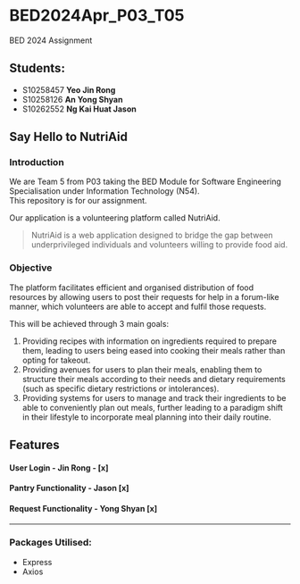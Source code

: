 # BED2024Apr_P03_T05
BED 2024 Assignment
## Students:
- S10258457 **Yeo Jin Rong**
- S10258126 **An Yong Shyan**  
- S10262552 **Ng Kai Huat Jason** 
  

## Say Hello to NutriAid
### Introduction
We are Team 5 from P03 taking the BED Module for Software Engineering Specialisation under Information Technology (N54).   
This repository is for our assignment.  
  
Our application is a volunteering platform called NutriAid.    
> NutriAid is a web application designed to bridge the gap between underprivileged individuals and volunteers willing to provide food aid. 


### Objective
The platform facilitates efficient and organised distribution of food resources by allowing users to post their requests for help in a forum-like manner, which volunteers are able to accept and fulfil those requests.


This will be achieved through 3 main goals:
1) Providing recipes with information on ingredients required to prepare them, leading to users being eased into cooking their meals rather than opting for takeout.
2) Providing avenues for users to plan their meals, enabling them to structure their meals according to their needs and dietary requirements (such as specific dietary restrictions or intolerances).
3) Providing systems for users to manage and track their ingredients to be able to conveniently plan out meals, further leading to a paradigm shift in their lifestyle to incorporate meal planning into their daily routine.

## Features
#### User Login - Jin Rong - [x]
#### Pantry Functionality - Jason [x]
#### Request Functionality - Yong Shyan [x]

------------------------------------------------
### Packages Utilised:
- Express
- Axios
